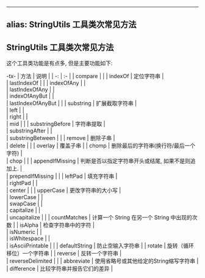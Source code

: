 
---
alias: StringUtils 工具类次常见方法
---

## StringUtils 工具类次常见方法

这个工具类功能是有点多, 但是主要功能如下:

-tx-
| 方法 | 说明 |
| -: | :- |
| compare           | |
| indexOf           | 定位字符串 |\
| lastIndexOf       | |
| indexOfAny        | |\
| lastIndexOfAny    | |\
| indexOfAnyBut     | |\
| lastIndexOfAnyBut | |
| substring         | 扩展截取字符串 |\
| left              | |\
| right             | |\
| mid               | |
| substringBefore   | 字符串提取 |\
| substringAfter    | |\
| substringBetween  | |
| remove            | 删除子串 |\
| delete            | |
| overlay           | 覆盖子串 |
| chomp             | 删除最后的字符串(换行符/最后一个字符) |\
| chop              | |
| appendIfMissing   | 判断是否以指定字符串开头或结尾, 如果不是则追加上. |\
| prependIfMissing  | |
| leftPad           | 填充字符串 |\
| rightPad          | |\
| center            | |
| upperCase         | 更改字符串的大小写 |\
| lowerCase         | |\
| swapCase          | |\
| capitalize        | |\
| uncapitalize      | |
| countMatches      | 计算一个 String 在另一个 String 中出现的次数 |
| isAlpha           | 检查字符串中的字符 |\
| isNumeric         | |\
| isWhitespace      | |\
| isAsciiPrintable  | |
| defaultString     | 防止空输入字符串 |
| rotate            | 旋转（循环移位）一个字符串 |
| reverse           | 反转一个字符串 |\
| reverseDelimited  | |
| abbreviate        | 使用省略号或其他给定的String缩写字符串 |
| difference        | 比较字符串并报告它们的差异 |

